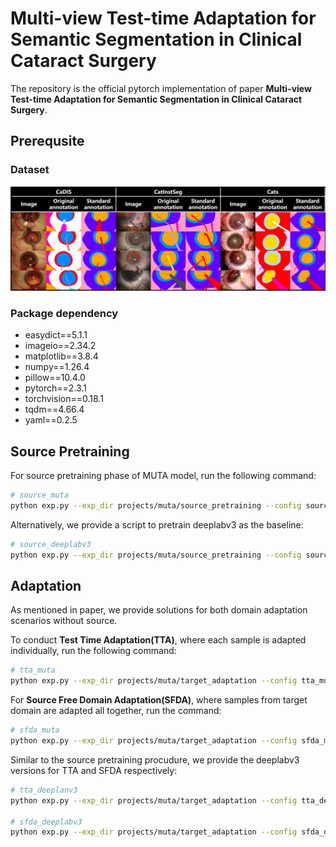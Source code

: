# Multi-view Test-time Adaptation for Semantic Segmentation in Clinical Cataract Surgery
The repository is the official pytorch implementation of paper **Multi-view Test-time Adaptation for Semantic Segmentation in Clinical Cataract Surgery**. 

## Prerequsite
### Dataset
![](https://github.com/liamheng/CAI-algorithms/blob/main/figs/dataset_overview_github.png)

### Package dependency

- easydict==5.1.1
- imageio==2.34.2
- matplotlib==3.8.4
- numpy==1.26.4
- pillow==10.4.0
- pytorch==2.3.1
- torchvision==0.18.1
- tqdm==4.66.4
- yaml==0.2.5

## Source Pretraining
For source pretraining phase of MUTA model, run the following command:

```sh
# source_muta
python exp.py --exp_dir projects/muta/source_pretraining --config source_muta.yaml
```

Alternatively, we provide a script to pretrain deeplabv3 as the baseline:
```sh
# source_deeplabv3
python exp.py --exp_dir projects/muta/source_pretraining --config source_deeplabv3.yaml
```

## Adaptation
As mentioned in paper, we provide solutions for both domain adaptation scenarios without source.

To conduct **Test Time Adaptation(TTA)**, where each sample is adapted individually, run the following command:

```sh
# tta_muta
python exp.py --exp_dir projects/muta/target_adaptation --config tta_muta.yaml
```

For **Source Free Domain Adaptation(SFDA)**, where samples from target domain are adapted all together, run the command:

```sh
# sfda_muta
python exp.py --exp_dir projects/muta/target_adaptation --config sfda_muta.yaml
```

Similar to the source pretraining procudure, we provide the deeplabv3 versions for TTA and SFDA respectively:

```sh
# tta_deeplanv3
python exp.py --exp_dir projects/muta/target_adaptation --config tta_deeplabv3.yaml

# sfda_deeplabv3
python exp.py --exp_dir projects/muta/target_adaptation --config sfda_deeplabv3.yaml
```
